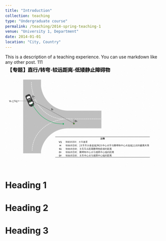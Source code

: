 ```yaml
---
title: "Introduction"
collection: teaching
type: "Undergraduate course"
permalink: /teaching/2014-spring-teaching-1
venue: "University 1, Department"
date: 2014-01-01
location: "City, Country"
---
```


This is a description of a teaching experience. You can use markdown like any other post.
111
![test](../images/ABCD.png)

Heading 1
======

Heading 2
======

Heading 3
======